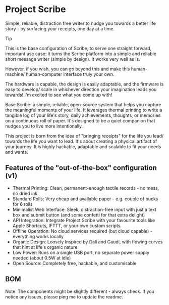 # Project Scribe
Simple, reliable, distraction free writer to nudge you towards a better life story - by surfacing your receipts, one day at a time.

> [!TIP]  
> This is the base configuration of Scribe, to serve one straight forward, important use case: it turns the Scribe platform into a simple and reliable short message writer (simple by design). It works very well as is.
> 
> However, if you wish, you can go beyond this and make this human-machine/ human-computer interface truly your own.
>
> The hardware is capable, the design is easily adaptable, and the firmware is easy to develop/ scale in whichever direction your imagination leads you towards!
> I'm excited to see what you come up with!

Base Scribe: a simple, reliable, open-source system that helps you capture the meaningful moments of your life. It leverages thermal printing to write a tangible log of your life's story, daily achievements, thoughts, or memories on a continuous roll of paper. It's designed to be a quiet companion that nudges you to live more intentionally.

This project is born from the idea of "bringing receipts" for the life you lead/ towards the life you want to lead. It's about creating a physical artifact of your journey. It is highly hackable, adaptable and scalable to fit your needs and wants.

## Features of the "out-of-the-box" configuration (v1)
- Thermal Printing: Clean, permanent-enough tactile records - no mess, no dried ink
- Standard Rolls: Very cheap and available paper - e.g. couple of bucks for 6 rolls 
- Minimalist Web Interface: Sleek, distraction-free input with just a text box and submit button (and some confetti for that extra delight)
- API Integration: Integrate Project Scribe with your favourite tools like Apple Shortcuts, IFTTT, or your own custom scripts.
- Offline Operation: No cloud services required (but cloud capable) - everything works locally
- Organic Design: Loosely Inspired by Dalí and Gaudí, with flowing curves that hint at life's organic nature
- Low Power: Runs on a single USB port, no separate power supply needed (about 0.5W at idle)
- Open Source: Completely free, hackable, and customisable

## BOM

Note: The components might be slightly different - always check. If you notice any issues, please ping me to update the readme.
